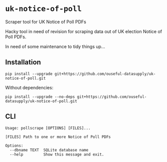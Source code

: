 # `uk-notice-of-poll`
Scraper tool for UK Notice of Poll PDFs

Hacky tool in need of revision for scraping data out of UK election Notice of Poll PDFs.

In need of some maintenance to tidy things up...

## Installation

`pip install --upgrade git+https://github.com/ouseful-datasupply/uk-notice-of-poll.git`

Without dependencies:

`pip install --upgrade --no-deps git+https://github.com/ouseful-datasupply/uk-notice-of-poll.git`

## CLI

```
Usage: pollscrape [OPTIONS] [FILES]...

[FILES] Path to one or more Notice of Poll PDFs

Options:
  --dbname TEXT  SQLite database name
  --help         Show this message and exit.
```
